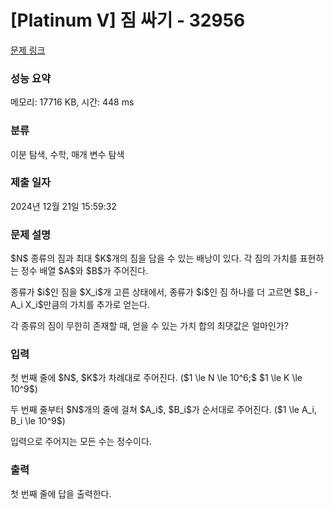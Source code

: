# [Platinum V] 짐 싸기 - 32956 

[문제 링크](https://www.acmicpc.net/problem/32956) 

### 성능 요약

메모리: 17716 KB, 시간: 448 ms

### 분류

이분 탐색, 수학, 매개 변수 탐색

### 제출 일자

2024년 12월 21일 15:59:32

### 문제 설명

<p>$N$ 종류의 짐과 최대 $K$개의 짐을 담을 수 있는 배낭이 있다. 각 짐의 가치를 표현하는 정수 배열 $A$와 $B$가 주어진다.</p>

<p>종류가 $i$인 짐을 $X_i$개 고른 상태에서, 종류가 $i$인 짐 하나를 더 고르면 $B_i - A_i X_i$만큼의 가치를 추가로 얻는다.</p>

<p>각 종류의 짐이 무한히 존재할 때, 얻을 수 있는 가치 합의 최댓값은 얼마인가?</p>

### 입력 

 <p>첫 번째 줄에 $N$, $K$가 차례대로 주어진다. ($1 \le N \le 10^6;$ $1 \le K \le 10^9$)</p>

<p>두 번째 줄부터 $N$개의 줄에 걸쳐 $A_i$, $B_i$가 순서대로 주어진다. ($1 \le A_i, B_i \le 10^9$)</p>

<p>입력으로 주어지는 모든 수는 정수이다.</p>

### 출력 

 <p>첫 번째 줄에 답을 출력한다.</p>

